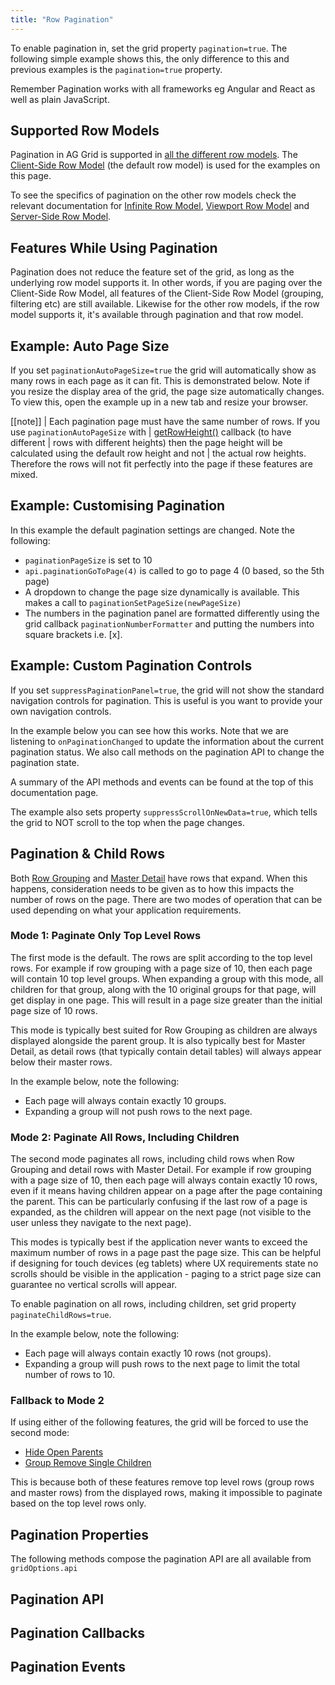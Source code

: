 ```yaml
---
title: "Row Pagination"
---
```


To enable pagination in, set the grid property `pagination=true`. The following simple example shows this, the only difference to this and previous examples is the `pagination=true` property.

Remember Pagination works with all frameworks eg Angular and React as well as plain JavaScript.

<grid-example title='Client Paging' name='client-paging' type='generated' options='{ "enterprise": true }'></grid-example>

## Supported Row Models

Pagination in AG Grid is supported in [all the different row models](/row-models/). The [Client-Side Row Model](/client-side-model/) (the default row model) is used for the examples on this page.


To see the specifics of pagination on the other row models check the relevant documentation for [Infinite Row Model](/infinite-scrolling/#pagination), [Viewport Row Model](/viewport/#example-viewport-with-pagination) and [Server-Side Row Model](/server-side-model-pagination/).

## Features While Using Pagination

Pagination does not reduce the feature set of the grid, as long as the underlying row model supports it. In other words, if you are paging over the Client-Side Row Model, all features of the Client-Side Row Model (grouping, filtering etc) are still available. Likewise for the other row models, if the row model supports it, it's available through pagination and that row model.

## Example: Auto Page Size

If you set `paginationAutoPageSize=true` the grid will automatically show as many rows in each page as it can fit. This is demonstrated below. Note if you resize the display area of the grid, the page size automatically changes. To view this, open the example up in a new tab and resize your browser.


<grid-example title='Auto Page Size' name='auto-page-size' type='generated' options='{ "enterprise": true }'></grid-example>

[[note]]
| Each pagination page must have the same number of rows. If you use `paginationAutoPageSize` with
| [getRowHeight()](/row-height/#getrowheight-callback) callback (to have different
| rows with different heights) then the page height will be calculated using the default row height and not
| the actual row heights. Therefore the rows will not fit perfectly into the page if these features are mixed.

## Example: Customising Pagination

In this example the default pagination settings are changed. Note the following:

- `paginationPageSize` is set to 10
- `api.paginationGoToPage(4)` is called to go to page 4 (0 based, so the 5th page)
- A dropdown to change the page size dynamically is available. This makes a call to `paginationSetPageSize(newPageSize)`
- The numbers in the pagination panel are formatted differently using the grid callback `paginationNumberFormatter` and putting the numbers into square brackets i.e. [x].

<grid-example title='Custom Paging' name='custom-paging' type='generated' options='{ "enterprise": true }'></grid-example>

## Example: Custom Pagination Controls

If you set `suppressPaginationPanel=true`, the grid will not show the standard navigation controls for pagination. This is useful is you want to provide your own navigation controls.

In the example below you can see how this works. Note that we are listening to `onPaginationChanged` to update the information about the current pagination status. We also call methods on the pagination API to change the pagination state.

A summary of the API methods and events can be found at the top of this documentation page.

The example also sets property `suppressScrollOnNewData=true`, which tells the grid to NOT scroll to the top when the page changes.

<grid-example title='Custom Controls' name='custom-controls' type='generated' options='{ "enterprise": true }'></grid-example>

## Pagination & Child Rows

Both [Row Grouping](/grouping/) and [Master Detail](/master-detail/) have rows that expand. When this happens, consideration needs to be given as to how this impacts the number of rows on the page. There are two modes of operation that can be used depending on what your application requirements.

### Mode 1: Paginate Only Top Level Rows

The first mode is the default. The rows are split according to the top level rows. For example if row grouping with a page size of 10, then each page will contain 10 top level groups. When expanding a group with this mode, all children for that group, along with the 10 original groups for that page, will get display in one page. This will result in a page size greater than the initial page size of 10 rows.


This mode is typically best suited for Row Grouping as children are always displayed alongside the parent group. It is also typically best for Master Detail, as detail rows (that typically contain detail tables) will always appear below their master rows.

In the example below, note the following:

- Each page will always contain exactly 10 groups.
- Expanding a group will not push rows to the next page.

<grid-example title='Grouping Normal' name='grouping-normal' type='generated' options='{ "enterprise": true }'></grid-example>

### Mode 2: Paginate All Rows, Including Children

The second mode paginates all rows, including child rows when Row Grouping and detail rows with Master Detail. For example if row grouping with a page size of 10, then each page will always contain exactly 10 rows, even if it means having children appear on a page after the page containing the parent. This can be particularly confusing if the last row of a page is expanded, as the children will appear on the next page (not visible to the user unless they navigate to the next page).

This modes is typically best if the application never wants to exceed the maximum number of rows in a page past the page size. This can be helpful if designing for touch devices (eg tablets) where UX requirements state no scrolls should be visible in the application - paging to a strict page size can guarantee no vertical scrolls will appear.

To enable pagination on all rows, including children, set grid property `paginateChildRows=true`.

In the example below, note the following:

- Each page will always contain exactly 10 rows (not groups).
- Expanding a group will push rows to the next page to limit the total number of rows to 10.

<grid-example title='Grouping Paginate Child Rows' name='grouping-paginate-child-rows' type='generated' options='{ "enterprise": true }'></grid-example>

### Fallback to Mode 2

If using either of the following features, the grid will be forced to use the second mode:

- [Hide Open Parents](/grouping/#hide-open-parents)
- [Group Remove Single Children](/grouping/#removing-single-children)

This is because both of these features remove top level rows (group rows and master rows) from the displayed rows, making it impossible to paginate based on the top level rows only.

## Pagination Properties

<api-documentation source='grid-properties/properties.json' section='pagination'></api-documentation>

The following methods compose the pagination API are all available from `gridOptions.api`

## Pagination API

<api-documentation source='grid-api/api.json' section='pagination'></api-documentation>


## Pagination Callbacks

<api-documentation source='grid-callbacks/callbacks.json' section='pagination' names='["paginationNumberFormatter"]'></api-documentation>

## Pagination Events

<api-documentation source='grid-events/events.json' section='pagination' names='["paginationChanged"]'></api-documentation>


